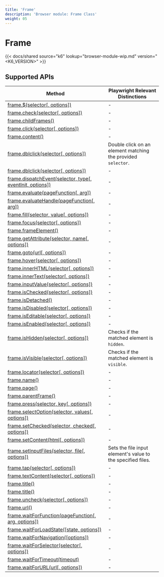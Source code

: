 ```yaml
---
title: 'Frame'
description: 'Browser module: Frame Class'
weight: 05
---
```


# Frame

{{< docs/shared source="k6" lookup="browser-module-wip.md" version="<K6_VERSION>" >}}

## Supported APIs

| Method                                                                                                                                                    | Playwright Relevant Distinctions                             |
| --------------------------------------------------------------------------------------------------------------------------------------------------------- | ------------------------------------------------------------ |
| <a href="https://playwright.dev/docs/api/class-frame#frame-query-selector" target="_blank" >frame.$(selector[, options])</a>                              | -                                                            |
| <a href="https://playwright.dev/docs/api/class-frame#frame-check" target="_blank" >frame.check(selector[, options])</a>                                   | -                                                            |
| <a href="https://playwright.dev/docs/api/class-frame#frame-child-frames" target="_blank" >frame.childFrames()</a>                                         | -                                                            |
| <a href="https://playwright.dev/docs/api/class-frame#frame-click" target="_blank" >frame.click(selector[, options])</a>                                   | -                                                            |
| <a href="https://playwright.dev/docs/api/class-frame#frame-content" target="_blank" >frame.content()</a>                                                  | -                                                            |
| [frame.dblclick(selector[, options])](https://grafana.com/docs/k6/<K6_VERSION>/javascript-api/k6-experimental/browser/frame/dblclick)                     | Double click on an element matching the provided `selector`. |
| <a href="https://playwright.dev/docs/api/class-frame#frame-dblclick" target="_blank" >frame.dblclick(selector[, options])</a>                             | -                                                            |
| <a href="https://playwright.dev/docs/api/class-frame#frame-dispatch-event" target="_blank" >frame.dispatchEvent(selector, type[, eventInit, options])</a> | -                                                            |
| <a href="https://playwright.dev/docs/api/class-frame#frame-evaluate" target="_blank" >frame.evaluate(pageFunction[, arg])</a>                             | -                                                            |
| <a href="https://playwright.dev/docs/api/class-frame#frame-evaluate-handle" target="_blank" >frame.evaluateHandle(pageFunction[, arg])</a>                | -                                                            |
| <a href="https://playwright.dev/docs/api/class-frame#frame-fill" target="_blank" >frame.fill(selector, value[, options])</a>                              | -                                                            |
| <a href="https://playwright.dev/docs/api/class-frame#frame-focus" target="_blank" >frame.focus(selector[, options])</a>                                   | -                                                            |
| <a href="https://playwright.dev/docs/api/class-frame#frame-frame-element" target="_blank" >frame.frameElement()</a>                                       | -                                                            |
| <a href="https://playwright.dev/docs/api/class-frame#frame-get-attribute" target="_blank" >frame.getAttribute(selector, name[, options])</a>              | -                                                            |
| <a href="https://playwright.dev/docs/api/class-frame#frame-goto" target="_blank" >frame.goto(url[, options])</a>                                          | -                                                            |
| <a href="https://playwright.dev/docs/api/class-frame#frame-hover" target="_blank" >frame.hover(selector[, options])</a>                                   | -                                                            |
| <a href="https://playwright.dev/docs/api/class-frame#frame-inner-html" target="_blank" >frame.innerHTML(selector[, options])</a>                          | -                                                            |
| <a href="https://playwright.dev/docs/api/class-frame#frame-inner-text" target="_blank" >frame.innerText(selector[, options])</a>                          | -                                                            |
| <a href="https://playwright.dev/docs/api/class-frame#frame-input-value" target="_blank" >frame.inputValue(selector[, options])</a>                        | -                                                            |
| <a href="https://playwright.dev/docs/api/class-frame#frame-is-checked" target="_blank" >frame.isChecked(selector[, options])</a>                          | -                                                            |
| <a href="https://playwright.dev/docs/api/class-frame#frame-is-detached" target="_blank" >frame.isDetached()</a>                                           | -                                                            |
| <a href="https://playwright.dev/docs/api/class-frame#frame-is-disabled" target="_blank" >frame.isDisabled(selector[, options])</a>                        | -                                                            |
| <a href="https://playwright.dev/docs/api/class-frame#frame-is-editable" target="_blank" >frame.isEditable(selector[, options])</a>                        | -                                                            |
| <a href="https://playwright.dev/docs/api/class-frame#frame-is-enabled" target="_blank" >frame.isEnabled(selector[, options])</a>                          | -                                                            |
| [frame.isHidden(selector[, options])](https://grafana.com/docs/k6/<K6_VERSION>/javascript-api/k6-experimental/browser/frame/ishidden/)                    | Checks if the matched element is `hidden`.                   |
| [frame.isVisible(selector[, options])](https://grafana.com/docs/k6/<K6_VERSION>/javascript-api/k6-experimental/browser/frame/isvisible/)                  | Checks if the matched element is `visible`.                  |
| <a href="https://playwright.dev/docs/api/class-frame#frame-locator" target="_blank" >frame.locator(selector[, options])</a>                               | -                                                            |
| <a href="https://playwright.dev/docs/api/class-frame#frame-name" target="_blank" >frame.name()</a>                                                        | -                                                            |
| <a href="https://playwright.dev/docs/api/class-frame#frame-page" target="_blank" >frame.page()</a>                                                        | -                                                            |
| <a href="https://playwright.dev/docs/api/class-frame#frame-parent-frame" target="_blank" >frame.parentFrame()</a>                                         | -                                                            |
| <a href="https://playwright.dev/docs/api/class-frame#frame-press" target="_blank" >frame.press(selector, key[, options])</a>                              | -                                                            |
| <a href="https://playwright.dev/docs/api/class-frame#frame-select-option" target="_blank" >frame.selectOption(selector, values[, options])</a>            | -                                                            |
| <a href="https://playwright.dev/docs/api/class-frame#frame-set-checked" target="_blank" >frame.setChecked(selector, checked[, options])</a>               | -                                                            |
| <a href="https://playwright.dev/docs/api/class-frame#frame-set-content" target="_blank" >frame.setContent(html[, options])</a>                            | -                                                            |
| [frame.setInputFiles(selector, file[, options])](https://grafana.com/docs/k6/<K6_VERSION>/javascript-api/k6-experimental/browser/frame/setinputfiles)     | Sets the file input element's value to the specified files.  |
| <a href="https://playwright.dev/docs/api/class-frame#frame-tap" target="_blank" >frame.tap(selector[, options])</a>                                       | -                                                            |
| <a href="https://playwright.dev/docs/api/class-frame#frame-text-content" target="_blank" >frame.textContent(selector[, options])</a>                      | -                                                            |
| <a href="https://playwright.dev/docs/api/class-frame#frame-title" target="_blank" >frame.title()</a>                                                      | -                                                            |
| <a href="https://playwright.dev/docs/api/class-frame#frame-type" target="_blank" >frame.title()</a>                                                       | -                                                            |
| <a href="https://playwright.dev/docs/api/class-frame#frame-uncheck" target="_blank" >frame.uncheck(selector[, options])</a>                               | -                                                            |
| <a href="https://playwright.dev/docs/api/class-frame#frame-url" target="_blank" >frame.url()</a>                                                          | -                                                            |
| <a href="https://playwright.dev/docs/api/class-frame#frame-wait-for-function" target="_blank" >frame.waitForFunction(pageFunction[, arg, options])</a>    | -                                                            |
| <a href="https://playwright.dev/docs/api/class-frame#frame-wait-for-load-state" target="_blank" >frame.waitForLoadState([state, options])</a>             | -                                                            |
| <a href="https://playwright.dev/docs/api/class-frame#frame-wait-for-navigation" target="_blank" >frame.waitForNavigation([options])</a>                   | -                                                            |
| <a href="https://playwright.dev/docs/api/class-frame#frame-wait-for-selector" target="_blank" >frame.waitForSelector(selector[, options])</a>             | -                                                            |
| <a href="https://playwright.dev/docs/api/class-frame#frame-wait-for-timeout" target="_blank" >frame.waitForTimeout(timeout)</a>                           | -                                                            |
| <a href="https://playwright.dev/docs/api/class-frame#frame-wait-for-url" target="_blank" >frame.waitForURL(url[, options])</a>                            | -                                                            |
